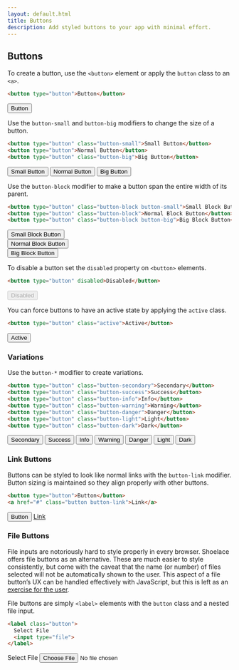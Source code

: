 ```yaml
---
layout: default.html
title: Buttons
description: Add styled buttons to your app with minimal effort.
---
```


## Buttons

To create a button, use the `<button>` element or apply the `button` class to an `<a>`.

```html
<button type="button">Button</button>
```

<div class="input-single">
  <button type="button">Button</button>
</div>

Use the `button-small` and `button-big` modifiers to change the size of a button.

```html
<button type="button" class="button-small">Small Button</button>
<button type="button">Normal Button</button>
<button type="button" class="button-big">Big Button</button>
```

<div class="input-single">
  <button type="button" class="button-small">Small Button</button>
  <button type="button">Normal Button</button>
  <button type="button" class="button-big">Big Button</button>
</div>

Use the `button-block` modifier to make a button span the entire width of its parent.

```html
<button type="button" class="button-block button-small">Small Block Button</button>
<button type="button" class="button-block">Normal Block Button</button>
<button type="button" class="button-block button-big">Big Block Button</button>
```

<div class="input-single">
  <button type="button" class="button-block button-small">Small Block Button</button>
</div>

<div class="input-single">
  <button type="button" class="button-block">Normal Block Button</button>
</div>

<div class="input-single">
  <button type="button" class="button-block button-big">Big Block Button</button>
</div>

To disable a button set the `disabled` property on `<button>` elements.

```html
<button type="button" disabled>Disabled</button>
```

<div class="input-single">
  <button type="button" disabled>Disabled</button>
</div>

You can force buttons to have an active state by applying the `active` class.

```html
<button type="button" class="active">Active</button>
```

<div class="input-single">
  <button type="button" class="active">Active</button>
</div>

### Variations

Use the `button-*` modifier to create variations.

```html
<button type="button" class="button-secondary">Secondary</button>
<button type="button" class="button-success">Success</button>
<button type="button" class="button-info">Info</button>
<button type="button" class="button-warning">Warning</button>
<button type="button" class="button-danger">Danger</button>
<button type="button" class="button-light">Light</button>
<button type="button" class="button-dark">Dark</button>
```

<div class="input-single">
  <button type="button" class="button-secondary">Secondary</button>
  <button type="button" class="button-success">Success</button>
  <button type="button" class="button-info">Info</button>
  <button type="button" class="button-warning">Warning</button>
  <button type="button" class="button-danger">Danger</button>
  <button type="button" class="button-light">Light</button>
  <button type="button" class="button-dark">Dark</button>
</div>

### Link Buttons

Buttons can be styled to look like normal links with the `button-link` modifier. Button sizing is maintained so they align properly with other buttons.

```html
<button type="button">Button</button>
<a href="#" class="button button-link">Link</a>
```

<div class="input-single">
  <button type="button">Button</button>
  <a href="#" class="button button-link">Link</a>
</div>

### File Buttons

File inputs are notoriously hard to style properly in every browser. Shoelace offers file buttons as an alternative. These are much easier to style consistently, but come with the caveat that the name (or number) of files selected will not be automatically shown to the user. This aspect of a file button’s UX can be handled effectively with JavaScript, but this is left as an [exercise for the user](https://stackoverflow.com/questions/2189615/how-to-get-file-name-when-user-select-a-file-via-input-type-file).

File buttons are simply `<label>` elements with the `button` class and a nested file input.

```html
<label class="button">
  Select File
  <input type="file">
</label>
```

<div class="input-single">
  <label class="button">Select File <input type="file"></label>
</div>
